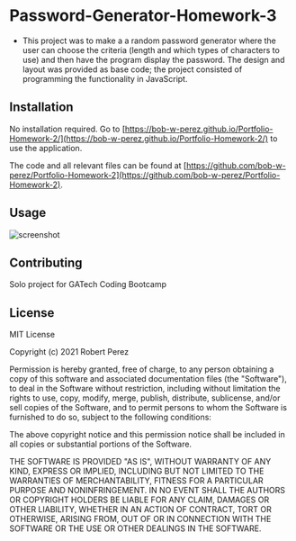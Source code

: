 # Password-Generator-Homework-3

- This project was to make a a random password generator where the user can choose the criteria (length and which types of characters to use) and then have the program display the password. The design and layout was provided as base code; the project consisted of programming the functionality in JavaScript.
## Installation

No installation required.
Go to [https://bob-w-perez.github.io/Portfolio-Homework-2/](https://bob-w-perez.github.io/Portfolio-Homework-2/) to use the application.

The code and all relevant files can be found at [https://github.com/bob-w-perez/Portfolio-Homework-2](https://github.com/bob-w-perez/Portfolio-Homework-2). 

## Usage


![screenshot](https://github.com/bob-w-perez/Portfolio-Homework-2/blob/main/assets/images/screenshot.gif "Screenshot")





## Contributing
Solo project for GATech Coding Bootcamp

## License
MIT License

Copyright (c) 2021 Robert Perez

Permission is hereby granted, free of charge, to any person obtaining a copy
of this software and associated documentation files (the "Software"), to deal
in the Software without restriction, including without limitation the rights
to use, copy, modify, merge, publish, distribute, sublicense, and/or sell
copies of the Software, and to permit persons to whom the Software is
furnished to do so, subject to the following conditions:

The above copyright notice and this permission notice shall be included in all
copies or substantial portions of the Software.

THE SOFTWARE IS PROVIDED "AS IS", WITHOUT WARRANTY OF ANY KIND, EXPRESS OR
IMPLIED, INCLUDING BUT NOT LIMITED TO THE WARRANTIES OF MERCHANTABILITY,
FITNESS FOR A PARTICULAR PURPOSE AND NONINFRINGEMENT. IN NO EVENT SHALL THE
AUTHORS OR COPYRIGHT HOLDERS BE LIABLE FOR ANY CLAIM, DAMAGES OR OTHER
LIABILITY, WHETHER IN AN ACTION OF CONTRACT, TORT OR OTHERWISE, ARISING FROM,
OUT OF OR IN CONNECTION WITH THE SOFTWARE OR THE USE OR OTHER DEALINGS IN THE
SOFTWARE.
